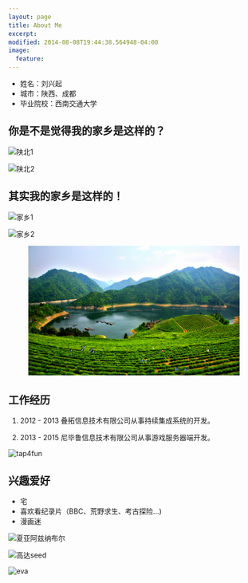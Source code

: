 ```yaml
---
layout: page
title: About Me
excerpt:
modified: 2014-08-08T19:44:38.564948-04:00
image:
  feature:
---
```




* 姓名：刘兴起
* 城市：陕西、成都
* 毕业院校：西南交通大学

## 你是不是觉得我的家乡是这样的？

![陕北1](http://bbs.cpanet.cn/data/attachment/forum/201503/08/110754l9egq99h9zocpprn.jpg)

![陕北2](http://www.jszhongzhu.com/img/aHR0cDovL2ltZy5pdnNreS5jb20vaW1nL3R1cGlhbi9pbWcvMjAxMTA1LzA2L3NoYW54aV95YW5hbl9taW5qdS0wMDUuanBn.jpg)

## 其实我的家乡是这样的！

![家乡1](http://www.sanqinyou.com/uploadfiles/2014-03-12/20140312_212931_269.jpg)

![家乡2](http://imgsrc.baidu.com/forum/pic/item/8ad4b31c8701a18b227748df9e2f07082938fe86.jpg)

<figure>
    <img src="/images/myhome.png">
    <figcaption></figcaption>
</figure>

## 工作经历

1. 2012 - 2013 叠拓信息技术有限公司从事持续集成系统的开发。

2. 2013 - 2015 尼毕鲁信息技术有限公司从事游戏服务器端开发。

![tap4fun](http://hackcracks.com/wp-content/uploads/2013/06/spartan-logo.jpg)

## 兴趣爱好

* 宅
* 喜欢看纪录片（BBC、荒野求生、考古探险...)
* 漫画迷

![夏亚阿兹纳布尔](http://qingwaka.com/uploadfiles/otherpic/120301120435.jpg)

![高达seed](http://hiphotos.baidu.com/oo%D5%BD%B7%E3oo/pic/item/5198e625bb43fe03d5074277.jpg)

![eva](http://a.hiphotos.baidu.com/zhidao/pic/item/6d81800a19d8bc3e81a44f36838ba61ea9d34599.jpg)